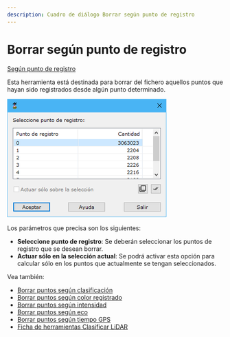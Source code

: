 ```yaml
---
description: Cuadro de diálogo Borrar según punto de registro
---
```


# Borrar según punto de registro

[Según punto de registro](./)

Esta herramienta está destinada para borrar del fichero aquellos puntos que hayan sido registrados desde algún punto determinado.

![Cuadro de di&#xE1;logo seg&#xFA;n punto de registro](../../../.gitbook/assets/image%20%28150%29.png)

Los parámetros que precisa son los siguientes:

* **Seleccione punto de registro**: Se deberán seleccionar los puntos de registro que se desean borrar.
* **Actuar sólo en la selección actual**: Se podrá activar esta opción para calcular sólo en los puntos que actualmente se tengan seleccionados.

Vea también:

* [Borrar puntos según clasificación](../segun-clasificacion-lidar/borrar-segun-clasificacion.md)
* [Borrar puntos según color registrado](../segun-color-registrado/borrar-segun-color-registrado.md)
* [Borrar puntos según intensidad](../segun-intensidad/borrar-segun-intensidad.md)
* [Borrar puntos según eco](../segun-eco-lidar/borrar-segun-eco.md)
* [Borrar puntos según tiempo GPS](../segun-tiempo-gps/borrar-segun-tiempo-gps.md)
* [Ficha de herramientas Clasificar LiDAR](../../fichas-de-herramientas/ficha-de-herramientas-clasificar-lidar.md)

